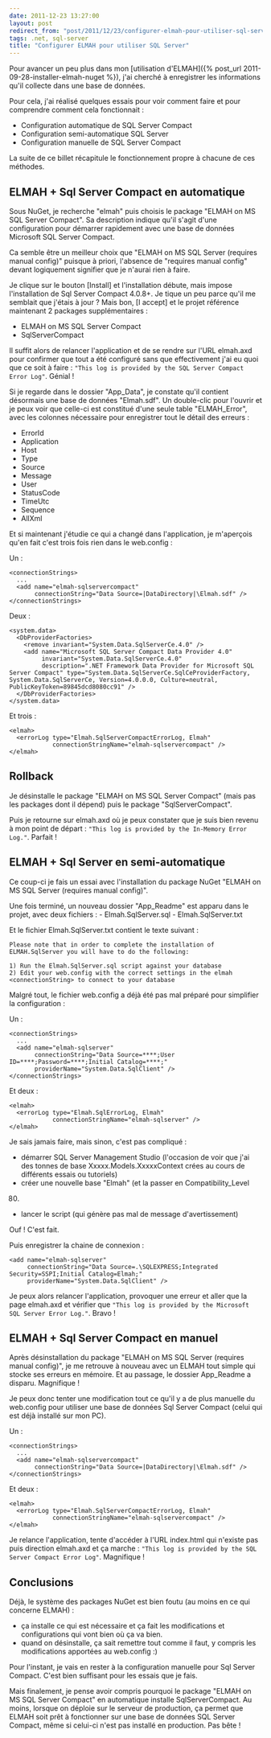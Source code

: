 ```yaml
---
date: 2011-12-23 13:27:00
layout: post
redirect_from: "post/2011/12/23/configurer-elmah-pour-utiliser-sql-server"
tags: .net, sql-server
title: "Configurer ELMAH pour utiliser SQL Server"
---
```


Pour avancer un peu plus dans mon [utilisation d'ELMAH]({% post_url 2011-09-28-installer-elmah-nuget %}), j'ai cherché à enregistrer les informations qu'il
collecte dans une base de données.

Pour cela, j'ai réalisé quelques essais pour voir comment faire et pour
comprendre comment cela fonctionnait :

* Configuration automatique de SQL Server Compact
* Configuration semi-automatique SQL Server
* Configuration manuelle de SQL Server Compact

La suite de ce billet récapitule le fonctionnement propre à chacune de ces
méthodes.

## ELMAH + Sql Server Compact en automatique

Sous NuGet, je recherche "elmah" puis choisis le package "ELMAH on MS SQL
Server Compact". Sa description indique qu'il s'agit d'une configuration pour
démarrer rapidement avec une base de données Microsoft SQL Server Compact.

Ca semble être un meilleur choix que "ELMAH on MS SQL Server (requires
manual config)" puisque à priori, l'absence de "requires manual config" devant
logiquement signifier que je n'aurai rien à faire.

Je clique sur le bouton [Install] et l'installation débute, mais impose
l'installation de Sql Server Compact 4.0.8+. Je tique un peu parce qu'il me
semblait que j'étais à jour ? Mais bon, [I accept] et le projet référence
maintenant 2 packages supplémentaires :

* ELMAH on MS SQL Server Compact
* SqlServerCompact

Il suffit alors de relancer l'application et de se rendre sur l'URL
elmah.axd pour confirmer que tout a été configuré sans que effectivement j'ai
eu quoi que ce soit à faire : `"This log is provided by the SQL
Server Compact Error Log"`. Génial !

Si je regarde dans le dossier "App_Data", je constate qu'il contient
désormais une base de données "Elmah.sdf". Un double-clic pour l'ouvrir et je
peux voir que celle-ci est constitué d'une seule table "ELMAH_Error", avec les
colonnes nécessaire pour enregistrer tout le détail des erreurs :

* ErrorId
* Application
* Host
* Type
* Source
* Message
* User
* StatusCode
* TimeUtc
* Sequence
* AllXml

Et si maintenant j'étudie ce qui a changé dans l'application, je m'aperçois
qu'en fait c'est trois fois rien dans le web.config :

Un :

```
<connectionStrings>
  ...
  <add name="elmah-sqlservercompact"
       connectionString="Data Source=|DataDirectory|\Elmah.sdf" />
</connectionStrings>
```

Deux :

```
<system.data>
  <DbProviderFactories>
    <remove invariant="System.Data.SqlServerCe.4.0" />
    <add name="Microsoft SQL Server Compact Data Provider 4.0"
         invariant="System.Data.SqlServerCe.4.0"
         description=".NET Framework Data Provider for Microsoft SQL Server Compact" type="System.Data.SqlServerCe.SqlCeProviderFactory, System.Data.SqlServerCe, Version=4.0.0.0, Culture=neutral, PublicKeyToken=89845dcd8080cc91" />
  </DbProviderFactories>
</system.data>
```

Et trois :

```
<elmah>
  <errorLog type="Elmah.SqlServerCompactErrorLog, Elmah"
            connectionStringName="elmah-sqlservercompact" />
</elmah>
```

## Rollback

Je désinstalle le package "ELMAH on MS SQL Server Compact" (mais pas les
packages dont il dépend) puis le package "SqlServerCompact".

Puis je retourne sur elmah.axd où je peux constater que je suis bien revenu
à mon point de départ : `"This log is provided by the In-Memory Error
Log."`. Parfait !

## ELMAH + Sql Server en semi-automatique

Ce coup-ci je fais un essai avec l'installation du package NuGet "ELMAH on
MS SQL Server (requires manual config)".

Une fois terminé, un nouveau dossier "App_Readme" est apparu dans le projet,
avec deux fichiers : - Elmah.SqlServer.sql - Elmah.SqlServer.txt

Et le fichier Elmah.SqlServer.txt contient le texte suivant :

```
Please note that in order to complete the installation of ELMAH.SqlServer you will have to do the following:

1) Run the Elmah.SqlServer.sql script against your database
2) Edit your web.config with the correct settings in the elmah <connectionString> to connect to your database
```

Malgré tout, le fichier web.config a déjà été pas mal préparé pour
simplifier la configuration :

Un :

```
<connectionStrings>
  ...
  <add name="elmah-sqlserver"
       connectionString="Data Source=****;User ID=****;Password=****;Initial Catalog=****;"
       providerName="System.Data.SqlClient" />
</connectionStrings>
```

Et deux :

```
<elmah>
  <errorLog type="Elmah.SqlErrorLog, Elmah"
            connectionStringName="elmah-sqlserver" />
</elmah>
```

Je sais jamais faire, mais sinon, c'est pas compliqué :

* démarrer SQL Server Management Studio (l'occasion de voir que j'ai des
tonnes de base Xxxxx.Models.XxxxxContext crées au cours de différents essais ou
tutoriels)
* créer une nouvelle base "Elmah" (et la passer en Compatibility_Level
80)
* lancer le script (qui génère pas mal de message d'avertissement)

Ouf ! C'est fait.

Puis enregistrer la chaine de connexion :

```
<add name="elmah-sqlserver"
     connectionString="Data Source=.\SQLEXPRESS;Integrated Security=SSPI;Initial Catalog=Elmah;"
     providerName="System.Data.SqlClient" />
```

Je peux alors relancer l'application, provoquer une erreur et aller que la
page elmah.axd et vérifier que `"This log is provided by the Microsoft SQL
Server Error Log."`. Bravo !

## ELMAH + Sql Server Compact en manuel

Après désinstallation du package "ELMAH on MS SQL Server (requires manual
config)", je me retrouve à nouveau avec un ELMAH tout simple qui stocke ses
erreurs en mémoire. Et au passage, le dossier App_Readme a disparu.
Magnifique !

Je peux donc tenter une modification tout ce qu'il y a de plus manuelle du
web.config pour utiliser une base de données Sql Server Compact (celui qui est
déjà installé sur mon PC).

Un :

```
<connectionStrings>
  ...
  <add name="elmah-sqlservercompact"
       connectionString="Data Source=|DataDirectory|\Elmah.sdf" />
</connectionStrings>
```

Et deux :

```
<elmah>
  <errorLog type="Elmah.SqlServerCompactErrorLog, Elmah"
            connectionStringName="elmah-sqlservercompact" />
</elmah>
```

Je relance l'application, tente d'accéder à l'URL index.html qui n'existe
pas puis direction elmah.axd et ça marche : `"This log is provided by
the SQL Server Compact Error Log"`. Magnifique !

## Conclusions

Déjà, le système des packages NuGet est bien foutu (au moins en ce qui
concerne ELMAH) :

* ça installe ce qui est nécessaire et ça fait les modifications et
configurations qui vont bien où ça va bien.
* quand on désinstalle, ça sait remettre tout comme il faut, y compris les
modifications apportées au web.config :)

Pour l'instant, je vais en rester à la configuration manuelle pour Sql
Server Compact. C'est bien suffisant pour les essais que je fais.

Mais finalement, je pense avoir compris pourquoi le package "ELMAH on MS SQL
Server Compact" en automatique installe SqlServerCompact. Au moins, lorsque on
déploie sur le serveur de production, ça permet que ELMAH soit prêt à
fonctionner sur une base de données SQL Server Compact, même si celui-ci n'est
pas installé en production. Pas bête !
